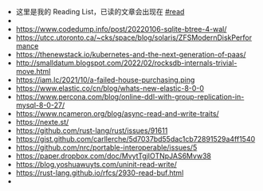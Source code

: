 - 这里是我的 Reading List，已读的文章会出现在 [#read]([[read]])
-
- https://www.codedump.info/post/20220106-sqlite-btree-4-wal/
- https://utcc.utoronto.ca/~cks/space/blog/solaris/ZFSModernDiskPerformance
- https://thenewstack.io/kubernetes-and-the-next-generation-of-paas/
- http://smalldatum.blogspot.com/2022/02/rocksdb-internals-trivial-move.html
- https://iam.lc/2021/10/a-failed-house-purchasing.ping
- https://www.elastic.co/cn/blog/whats-new-elastic-8-0-0
- https://www.percona.com/blog/online-ddl-with-group-replication-in-mysql-8-0-27/
- https://www.ncameron.org/blog/async-read-and-write-traits/
- https://nexte.st/
- https://github.com/rust-lang/rust/issues/91611
- https://gist.github.com/carllerche/5d7037bd55dac1cb72891529a4ff1540
- https://github.com/nrc/portable-interoperable/issues/5
- https://paper.dropbox.com/doc/MvytTgjIOTNpJAS6Mvw38
- https://blog.yoshuawuyts.com/uninit-read-write/
- https://rust-lang.github.io/rfcs/2930-read-buf.html
-